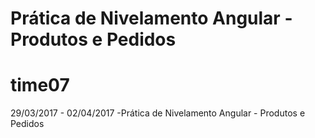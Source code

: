 ﻿Prática de Nivelamento Angular - Produtos e Pedidos
=======
# time07

29/03/2017 - 02/04/2017
-Prática de Nivelamento Angular - Produtos e Pedidos

